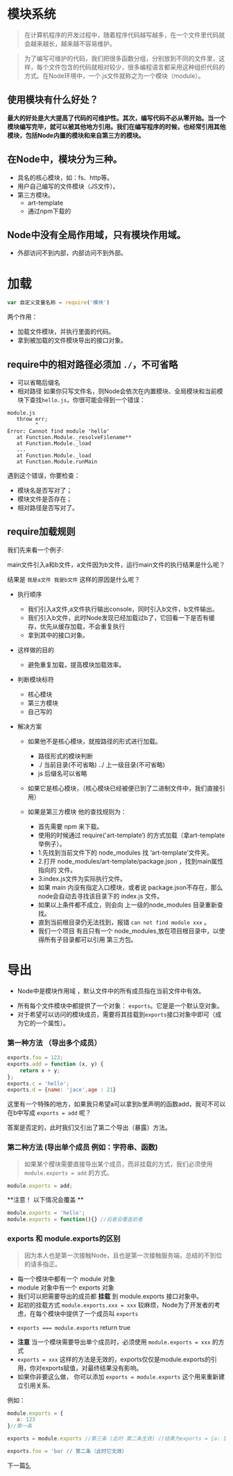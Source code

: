 # 模块系统

> 在计算机程序的开发过程中，随着程序代码越写越多，在一个文件里代码就会越来越长，越来越不容易维护。

> 为了编写可维护的代码，我们把很多函数分组，分别放到不同的文件里，这样，每个文件包含的代码就相对较少，很多编程语言都采用这种组织代码的方式。在Node环境中，一个.js文件就称之为一个模块（module）。

## 使用模块有什么好处？

**最大的好处是大大提高了代码的可维护性。其次，编写代码不必从零开始。当一个模块编写完毕，就可以被其他地方引用。我们在编写程序的时候，也经常引用其他模块，包括Node内置的模块和来自第三方的模块。**

## 在Node中，模块分为三种。
 * 具名的核心模块，如：fs、http等。
 * 用户自己编写的文件模块（JS文件）。
 * 第三方模块。 
   - art-template
   - 通过npm下载的
   
##  Node中没有全局作用域，只有模块作用域。
 * 外部访问不到内部，内部访问不到外部。


# 加载 

```js
var 自定义变量名称 = require('模块')
```
两个作用：
 * 加载文件模块，并执行里面的代码。
 * 拿到被加载的文件模块导出的接口对象。
 
## require中的相对路径必须加 `./`，不可省略
 * 可以省略后缀名
 * 相对路径
 如果你只写文件名，则Node会依次在内置模块、全局模块和当前模块下查找`hello.js`，你很可能会得到一个错误：
 ```
 module.js
    throw err;
          ^
Error: Cannot find module 'hello'
    at Function.Module._resolveFilename**
    at Function.Module._load
    ...
    at Function.Module._load
    at Function.Module.runMain
```
遇到这个错误，你要检查：

 - 模块名是否写对了；
 - 模块文件是否存在；
 - 相对路径是否写对了。
 
 ## require加载规则
 
我们先来看一个例子:
<img src="https://raw.githubusercontent.com/webbj97/summary/master/Images/NodeImg/4-2.jpg" alt="">

main文件引入a和b文件，a文件因为b文件，运行main文件的执行结果是什么呢？

结果是
`
我是a文件
我是b文件
`
这样的原因是什么呢？

- 执行顺序
  * 我们引入a文件,a文件执行输出console，同时引入b文件，b文件输出。
  * 我们引入b文件，此时Node发现已经加载过b了，它回看一下是否有缓存，优先从缓存加载，不会重复执行
  * 拿到其中的接口对象。
  
- 这样做的目的
  * 避免重复加载，提高模块加载效率。
  
- 判断模块标符
  * 核心模块
  * 第三方模块
  * 自己写的
  
- 解决方案

  * 如果他不是核心模块，就按路径的形式进行加载。
  
    + 路径形式的模块判断
    + ./ 当前目录(不可省略)   ../ 上一级目录(不可省略)
    + js 后缀名可以省略
    
  * 如果它是核心模块，（核心模块已经被便已到了二进制文件中，我们直接引用）
  
  * 如果是第三方模块
      他的查找规则为：
    + 首先需要 npm 来下载。
    + 使用的时候通过 require('art-template‘) 的方式加载（拿art-template举例子）。
    + 1.先找到当前文件下的 node_modules 找 ‘art-template’文件夹。
    + 2.打开 node_modules/art-template/package.json ，找到main属性指向的 文件。
    + 3.index.js文件为实际执行文件。
    + 如果 main 内没有指定入口模块，或者说 package.json不存在，那么node会自动去寻找该目录下的 index.js 文件。
    + 如果以上条件都不成立，则会向 上一级的node_modules 目录重新查找。
    + 直到当前根目录仍无法找到，报错 `can not find module xxx` 。
    + 我们一个项目 有且只有一个 node_modules,放在项目根目录中，以使得所有子目录都可以引用 第三方包。
    
# 导出

- Node中是模块作用域 ，默认文件中的所有成员指在当前文件中有效。
 * 所有每个文件模块中都提供了一个对象： `exports`。它是是一个默认空对象。 
 * 对于希望可以访问的模块成员，需要将其挂载到`exports`接口对象中即可（成为它的一个属性）。
 
### 第一种方法 （导出多个成员）
```js
exports.foo = 123;
exports.add = function (x, y) {
    return x + y;
};
exports.c = 'hello';
exports.d = {name: 'jace',age : 21}
```

这里有一个特殊的地方，如果我只希望a可以拿到b里声明的函数add，我可不可以 在b中写成 `exports = add` 呢？

答案是否定的，此时我们又引出了第二个导出（暴露）方法。


### 第二种方法 (导出单个成员 例如：字符串、函数)
> 如果某个模块需要直接导出某个成员，而非挂载的方式，我们必须使用 `module.exports = add` 的方式。

```js
module.exports = add;
```
**注意！ 以下情况会覆盖 **

```js
module.exports = 'hello';
module.exports = function(){} //后者会覆盖前者
```

### exports 和 module.exports的区别

> 因为本人也是第一次接触Node，且也是第一次接触服务端，总结的不到位的请多指正。

- 每一个模块中都有一个 module 对象
- module 对象中有一个 exports 对象
- 我们可以把需要导出的成员都 **挂载** 到 module.exports 接口对象中。
- 起初的挂载方式 `module.exports.xxx = xxx` 较麻烦，Node为了开发者的考虑，在每个模块中提供了一个成员叫 `exports`
 + `exports === module.exports` return true
- **注意** 当一个模块需要导出单个成员时，必须使用 `module.exports = xxx` 的方式
- `exports = xxx` 这样的方法是无效的，exports仅仅是module.exports的引用，你对exports赋值，对最终结果没有影响。
- 如果你非要这么做， 你可以添加 `exports = module.exports` 这个用来重新建立引用关系、

例如： 
```js
module.exports = {
   a: 123
}//第一条

exports = module.exports //第三条 (此时 第二条生效) //结果为exports = {a: 123, foo: bar}

exports.foo = 'bar // 第二条（此时它无效）

```

下一篇[5.]()

